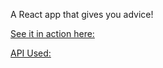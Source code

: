 A React app that gives you advice!

[See it in action here:](https://vigorous-hugle-1dbcd2.netlify.app/)

[API Used:](https://api.adviceslip.com/)
